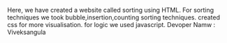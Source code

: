 Here, we have created a website called sorting using HTML.
For sorting techniques we took  bubble,insertion,counting sorting techniques.
created css for more visualisation.
for logic we used javascript.
Devoper Namw : Viveksangula
                                          
